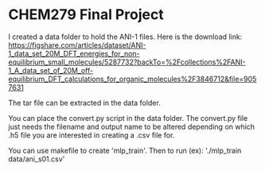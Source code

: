 # CHEM279 Final Project

I created a data folder to hold the ANI-1 files. Here is the download link: https://figshare.com/articles/dataset/ANI-1_data_set_20M_DFT_energies_for_non-equilibrium_small_molecules/5287732?backTo=%2Fcollections%2FANI-1_A_data_set_of_20M_off-equilibrium_DFT_calculations_for_organic_molecules%2F3846712&file=9057631

The tar file can be extracted in the data folder.

You can place the convert.py script in the data folder. The convert.py file just needs the filename and output name to be altered depending on which .h5 file you are interested in creating a .csv file for. 

You can use makefile to create 'mlp_train'. Then to run (ex): './mlp_train data/ani_s01.csv'
